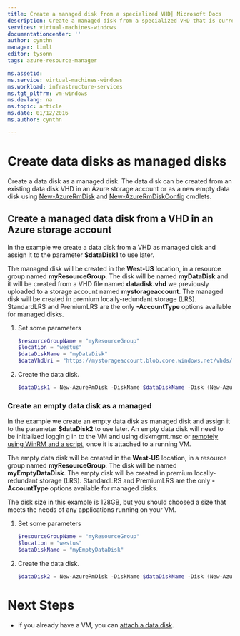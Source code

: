 ```yaml
---
title: Create a managed disk from a specialized VHD| Microsoft Docs
description: Create a managed disk from a specialized VHD that is currently in an Azure storage account, using the Resource Manager deployment model. 
services: virtual-machines-windows
documentationcenter: ''
author: cynthn
manager: timlt
editor: tysonn
tags: azure-resource-manager

ms.assetid: 
ms.service: virtual-machines-windows
ms.workload: infrastructure-services
ms.tgt_pltfrm: vm-windows
ms.devlang: na
ms.topic: article
ms.date: 01/12/2016
ms.author: cynthn

---
```


# Create data disks as managed disks

Create a data disk as a managed disk. The data disk can be created from an existing data disk VHD in an Azure storage account or as a new empty data disk using [New-AzureRmDisk](xxx.md) and [New-AzureRmDiskConfig](xxx.md) cmdlets.

## Create a managed data disk from a VHD in an Azure storage account

In the example we create a data disk from a VHD as managed disk and assign it to the parameter **$dataDisk1** to use later. 

The managed disk will be created in the **West-US** location, in a resource group named **myResourceGroup**. The disk will be named **myDataDisk** and it will be created from a VHD file named **datadisk.vhd** we previously uploaded to a storage account named **mystorageaccount**. The managed disk will be created in premium locally-redundant storage (LRS). StandardLRS and PremiumLRS are the only **-AccountType** options available for managed disks. 

1.  Set some parameters

    ```powershell
    $resourceGroupName = "myResourceGroup"
    $location = "westus"
    $dataDiskName = "myDataDisk"
    $dataVhdUri = "https://mystorageaccount.blob.core.windows.net/vhds/datadisk.vhd"
	```

2. Create the data disk. 
    ```powershell
    $dataDisk1 = New-AzureRmDisk -DiskName $dataDiskName -Disk (New-AzureRmDiskConfig -AccountType PremiumLRS -Location $location -CreateOption Import -SourceUri $dataVhdUri) -ResourceGroupName $resourceGroupName
	```
	
	

### Create an empty data disk as a managed

In the example we create an empty data disk as managed disk and assign it to the parameter **$dataDisk2** to use later. An empty data disk will need to be initialized loggin g in to the VM and using diskmgmt.msc or [remotely using WinRM and a script](virtual-machines-windows-ps-manage.md#add-a-data-disk-to-a-virtual-machine), once it is attached to a running VM.

The empty data disk will be created in the **West-US** location, in a resource group named **myResourceGroup**. The disk will be named **myEmptyDataDisk**. The empty disk will be created in premium locally-redundant storage (LRS). StandardLRS and PremiumLRS are the only **-AccountType** options available for managed disks.

The disk size in this example is 128GB, but you should choosed a size that meets the needs of any applications running on your VM.

1.  Set some parameters

    ```powershell
    $resourceGroupName = "myResourceGroup"
    $location = "westus"
    $dataDiskName = "myEmptyDataDisk"
    ```

2. Create the data disk.
    ```powershell
    $dataDisk2 = New-AzureRmDisk -DiskName $dataDiskName -Disk (New-AzureRmDiskConfig -AccountType PremiumLRS -Location $location -CreateOption Empty -DiskSizeGB 128) -ResourceGroupName $resourceGroupName
	```
	
# Next Steps	
- If you already have a VM, you can [attach a data disk](virtual-machines-windows-attach-disk-portal.md).